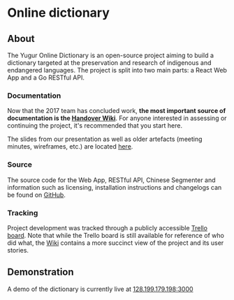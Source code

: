 # Online dictionary

## About

The Yugur Online Dictionary is an open-source project aiming to build a dictionary targeted at the preservation and research of indigenous and endangered languages. The project is split into two main parts: a React Web App and a Go RESTful API.

### Documentation

Now that the 2017 team has concluded work, **the most important source of documentation is the [Handover Wiki](https://www.notion.so/yugur/Yugur-Dictionary-dc2b5c1dacc0431886fedb1b6803836a)**. For anyone interested in assessing or continuing the project, it's recommended that you start here.

The slides from our presentation as well as older artefacts (meeting minutes, wireframes, etc.) are located [here](https://drive.google.com/open?id=0ByT4L7eSmJWtZXIwQV8xX2U2VFU).

### Source

The source code for the Web App, RESTful API, Chinese Segmenter and information such as licensing, installation instructions and changelogs can be found on [GitHub](https://github.com/yugur). 

### Tracking

Project development was tracked through a publicly accessible [Trello board](https://trello.com/b/jMzGDNag/yugur-dictionary-app). Note that while the Trello board is still available for reference of who did what, the [Wiki](https://www.notion.so/yugur/Yugur-Dictionary-dc2b5c1dacc0431886fedb1b6803836a) contains a more succinct view of the project and its user stories. 

## Demonstration

A demo of the dictionary is currently live at [128.199.179.198:3000](http://128.199.179.198:3000/)
